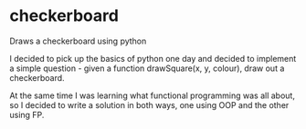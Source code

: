 # checkerboard
Draws a checkerboard using python

I decided to pick up the basics of python one day and decided to implement a 
simple question - given a function drawSquare(x, y, colour), draw out a 
checkerboard.

At the same time I was learning what functional programming was all about,
so I decided to write a solution in both ways, one using OOP and the other
using FP.
